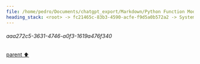 ```yaml
---
file: /home/pedro/Documents/chatgpt_export/Markdown/Python Function Model Fields.md
heading_stack: <root> -> fc21465c-83b3-4590-acfe-f9d5a0b572a2 -> System -> cb3c4449-2fc8-4ce1-92fe-9a4f04da2133 -> System -> aaa21556-5253-4a46-a033-9f889d8f4fe6 -> User -> d61e28b4-86e0-47ae-a9f7-3ac02d241d40 -> Assistant -> aaa23a57-506a-4481-9176-60c22bd16ebf -> User -> 80d1fe06-a661-4cfe-834d-cc0c0f73ed70 -> Assistant -> aaa2cba1-09a9-4470-b1b7-d9847cf69842 -> User -> 557b8e25-f737-466e-880c-7323000b11c9 -> Assistant -> aaa2ecf2-c237-44f1-a584-88b71182ed75 -> User -> 3c2727b5-66c7-4eab-bd7d-3c0c192b1b09 -> Assistant -> aaa272c5-3631-4746-a0f3-1619a476f340
---
```

###### aaa272c5-3631-4746-a0f3-1619a476f340
[parent ⬆️](#3c2727b5-66c7-4eab-bd7d-3c0c192b1b09)
